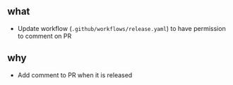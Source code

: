 ## what
- Update workflow (`.github/workflows/release.yaml`) to have permission to comment on PR

## why
- Add comment to PR when it is released
